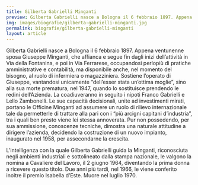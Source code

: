 ```yaml
---
title: Gilberta Gabrielli Minganti
preview: Gilberta Gabrielli nasce a Bologna il 6 febbraio 1897. Appena ventunenne sposa Giuseppe Minganti, che affianca e segue fin dagli inizi dell’attività
img: images/biografie/gilberta-gabrielli-minganti.jpg
permalink: biografie/gilberta-gabrielli-minganti
layout: article
---
```


Gilberta Gabrielli nasce a Bologna il 6 febbraio 1897. Appena ventunenne sposa Giuseppe Minganti, che affianca e segue fin dagli inizi dell’attività in Via della Fontanina, e poi in Via Ferrarese, occupandosi perlopiù di pratiche amministrative e contabilità, ma disponibile anche, nel momento del bisogno, al ruolo di infermiera o magazziniera. Sostiene l’operato di Giuseppe, vantandosi unicamente “dell’esser stata un’ottima moglie”, sino alla sua morte prematura, nel 1947, quando lo sostituisce prendendo le redini dell’Azienda. La coadiuveranno in seguito i nipoti Franco Gabrielli e Lello Zambonelli. Le sue capacità decisionali, unite ad investimenti mirati, portano le Officine Minganti ad assumere un ruolo di rilievo internazionale tale da permetterle di trattare alla pari con i “più arcigni capitani d’industria”, tra i quali ben presto viene lei stessa annoverata. Pur non possedendo, per sua ammissione, conoscenze tecniche, dimostra una naturale attitudine a dirigere l’azienda, decidendo la costruzione di un nuovo impianto, inaugurato nel 1958, per assecondarne la crescita.

L’intelligenza con la quale Gilberta Gabrielli guida la Minganti, riconosciuta negli ambienti industriali e sottolineato dalla stampa nazionale, le valgono la nomina a Cavaliere del Lavoro, il 2 giugno 1964, diventando la prima donna a ricevere questo titolo. Due anni più tardi, nel 1966, le viene conferito inoltre il premio Isabella d’Este. Muore nel luglio 1970.
